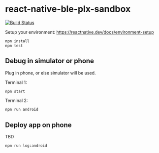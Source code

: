 # react-native-ble-plx-sandbox

[![Build Status](https://travis-ci.com/larsthorup/react-native-ble-plx-sandbox.svg?branch=main)](https://travis-ci.com/larsthorup/react-native-ble-plx-sandbox)

Setup your environment: https://reactnative.dev/docs/environment-setup

```bash
npm install
npm test
```

## Debug in simulator or phone

Plug in phone, or else simulator will be used.

Terminal 1:

```bash
npm start
```

Terminal 2:

```bash
npm run android
```

## Deploy app on phone

TBD

```
npm run log:android
```
